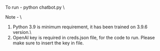To run - python chatbot.py \

Note - \
1. Python 3.9 is minimum requirement, it has been trained on 3.9.6 version.\
2. OpenAI key is required in creds.json file, for the code to run. Please make sure to insert the key in file.

